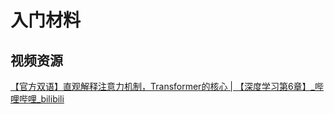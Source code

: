 # 入门材料

## 视频资源

[【官方双语】直观解释注意力机制，Transformer的核心 | 【深度学习第6章】_哔哩哔哩_bilibili](https://www.bilibili.com/video/BV1TZ421j7Ke/?spm_id_from=333.337.search-card.all.click&vd_source=af660323ef5bffe1d7c6e8380d36665f)